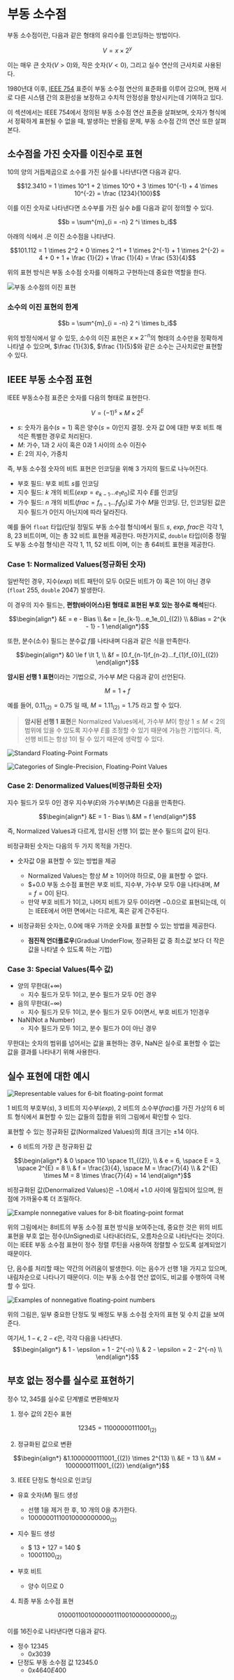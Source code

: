 # 부동 소수점

부동 소수점이란, 다음과 같은 형태의 유리수를 인코딩하는 방법이다.

$$V = x \times 2^{y}$$

이는 매우 큰 숫자($V > 0$)와, 작은 숫자($V < 0$), 그리고 실수 연산의 근사치로 사용된다.

1980년대 이후, [IEEE 754](https://ko.wikipedia.org/wiki/IEEE_754) 표준이 부동 소수점 연산의 표준화를 이루어 갔으며, 현재 서로 다른 시스템 간의 호환성을 보장하고 수치적 안정성을 향상시키는데 기여하고 있다.

이 섹션에서는 IEEE 754에서 정의된 부동 소수점 연산 표준을 살펴보며, 숫자가 형식에서 정확하게 표현될 수 없을 때, 발생하는 반올림 문제, 부동 소수점 간의 연산 또한 살펴본다.

## 소수점을 가진 숫자를 이진수로 표현

10의 양의 거듭제곱으로 소수를 가진 실수를 나타낸다면 다음과 같다.

$$12.3410 = 1 \times 10^1 + 2 \times 10^0 + 3 \times 10^{-1} + 4 \times 10^{-2} = \frac {1234}{100}$$

이를 이진 숫자로 나타낸다면 소수부를 가진 실수 $b$를 다음과 같이 정의할 수 있다.

$$b = \sum^{m}_{i = -n} 2 ^i \times b_i$$

아래의 식에서 $.$은 이진 소수점을 나타낸다.

$$101.112 = 1 \times 2^2 + 0 \times 2 ^1 + 1 \times 2^{-1} + 1 \times 2^{-2} = 4 + 0 + 1 + \frac {1}{2} + \frac {1}{4} = \frac {53}{4}$$

위의 표현 방식은 부동 소수점 숫자를 이해하고 구현하는데 중요한 역할을 한다.

![부동 소수점의 이진 표현](./static/figure%202-30.PNG)

### 소수의 이진 표현의 한계

$$b = \sum^{m}_{i = -n} 2 ^i \times b_i$$

위의 방정식에서 알 수 있듯, 소수의 이진 표현은 $x \times 2^{-n}$의 형태의 소수만을 정확하게 나타낼 수 있으며, $\frac {1}{3}$, $\frac {1}{5}$와 같은 소수는 근사치로만 표현할 수 있다.

## IEEE 부동 소수점 표현

IEEE 부동소수점 표준은 숫자를 다음의 형태로 표현한다.

$$V = (-1)^s \times M \times 2^E$$

- $s$: 숫자가 음수($s = 1$) 혹은 양수($s = 0$)인지 결정. 숫자 값 0에 대한 부호 비트 해석은 특별한 경우로 처리된다.
- $M$: 가수, $1$과 $2$ 사이 혹은 $0$과 $1$ 사이의 소수 이진수
- $E$: 2의 지수, 가중치

즉, 부동 소수점 숫자의 비트 표현은 인코딩을 위해 3 가지의 필드로 나누어진다.

- 부호 필드: 부호 비트 $s$를 인코딩
- 지수 필드: $k$ 개의 비트($exp = e_{k-1}...e_1e_0$)로 지수 $E$를 인코딩
- 가수 필드: $n$ 개의 비트($frac = f_{n-1}...f_1f_0$)로 가수 $M$을 인코딩. 단, 인코딩된 값은 지수 필드가 0인지 아닌지에 따라 달라진다.

예를 들어 `float` 타입(단일 정밀도 부동 소수점 형식)에서 필드 $s$, $exp$, $frac$은 각각 $1$, $8$, $23$ 비트이며, 이는 총 $32$ 비트 표현을 제공한다. 마찬가지로, `double` 타입(이중 정밀도 부동 소수점 형식)은 각각 $1$, $11$, $52$ 비트 이며, 이는 총 $64$비트 표현을 제공한다.

### Case 1: Normalized Values(정규화된 숫자)

일반적인 경우, 지수($exp$) 비트 패턴이 모두 0(모든 비트가 0) 혹은 1이 아닌 경우(`float` 255, `double` 2047) 발생한다. 

이 경우의 지수 필드는, **편향(바이어스)된 형태로 표현된 부호 있는 정수로 해석**된다.

$$\begin{align*} &E = e - Bias \\
&e = [e_{k-1}...e_1e_0]_{(2)} \\
&Bias = 2^{k - 1} - 1 
\end{align*}$$


또한, 분수(소수) 필드는 분수값 $f$를 나타내며 다음과 같은 식을 만족한다.

$$\begin{align*}
&0 \le f \lt 1, \\
&f = [0.f_{n-1}f_{n-2}...f_{1}f_{0}]_{(2)} 
\end{align*}$$

**암시된 선행 1 표현**이라는 기법으로, 가수부 $M$은 다음과 같이 선언된다.

$$M = 1 + f$$

예를 들어, $0.11_{(2)} = 0.75$ 일 때, $M = 1.11_{(2)} = 1.75$ 라고 할 수 있다.

> **암시된 선행 1 표현**은 Normalized Values에서, 가수부 $M$이 항상 $1 \le M \lt 2$의 범위에 있을 수 있도록 지수부 $E$를 조정할 수 있기 때문에 가능한 기법이다. 즉, 선행 비트는 항상 1이 될 수 있기 때문에 생략할 수 있다.


![Standard Floating-Point Formats](./static//figure%202-31.png)

![Categories of Single-Precision, Floating-Point Values](./static//figure%202-32.png)

### Case 2: Denormalized Values(비정규화된 숫자)

지수 필드가 모두 0인 경우 지수부($E$)와 가수부($M$)은 다음을 만족한다.

$$\begin{align*}
&E = 1 - Bias \\ 
&M = f 
\end{align*}$$

즉, Normalized Values과 다르게, 암시된 선행 1이 없는 분수 필드의 값이 된다.

비정규화된 숫자는 다음의 두 가지 목적을 가진다.

- 숫자값 0을 표현할 수 있는 방법을 제공
  - Normalized Values는 항상 $M \ge 1$이어야 하므로, 0을 표현할 수 없다.
  - $+0.0 부동 소수점 표현은 부호 비트, 지수부, 가수부 모두 0을 나타내며, $M = f = 0$이 된다.
  - 만약 부호 비트가 1이고, 나머지 비트가 모두 0이라면 $-0.0$으로 표현되는데, 이는 IEEE에서 어떤 면에서는 다르게, 혹은 같게 간주된다.

- 비정규화된 숫자는, 0.0에 매우 가까운 숫자를 표현할 수 있는 방법을 제공한다.
  - **점진적 언더플로우**(Gradual UnderFlow, 정규화된 값 중 최소값 보다 더 작은 값을 나타낼 수 있도록 하는 기법)

### Case 3: Special Values(특수 값)

- 양의 무한대($+\infty$)
  - 지수 필드가 모두 $1$이고, 분수 필드가 모두 $0$인 경우
- 음의 무한대($-\infty$)
  - 지수 필드가 모두 $1$이고, 분수 필드가 모두 $0$이면서, 부호 비트가 $1$인경우
- NaN(Not a Number)
  - 지수 필드가 모두 $1$이고, 분수 필드가 $0$이 아닌 경우

무한대는 숫자의 범위를 넘어서는 값을 표현하는 경우, NaN은 실수로 표현할 수 없는 값을 결과를 나타내기 위해 사용한다.

## 실수 표현에 대한 예시

![Representable values for 6-bit floating-point format](./static/figure%202-33.PNG)

$1$ 비트의 부호부($s$), $3$ 비트의 지수부($exp$), $2$ 비트의 소수부($frac$)를 가진 가상의 $6$ 비트 형식에서 표현할 수 있는 값들의 집합을 위의 그림에서 확인할 수 있다.

표현할 수 있는 정규화된 값(Normalized Values)의 최대 크기는 ${\pm{14}}$ 이다.

- $6$ 비트의 가장 큰 정규화된 값
  
$$\begin{align*}
& 0 \space 110 \space 11_{(2)}, \\
& e = 6, \space E = 3, \space 2^{E} = 8 \\
& f = \frac{3}{4}, \space M = \frac{7}{4} \\
& 2^{E} \times M = 8 \times \frac{7}{4} = 14
\end{align*}$$
 
비정규화된 값(Denormalized Values)은 $-1.0$에서 $+1.0$ 사이에 밀집되어 있으며, 원점에 가까울수록 더 조밀하다.

![Example nonnegative values for 8-bit floating-point format](./static/figure%202-34.PNG)


위의 그림에서는 8비트의 부동 소수점 표현 방식을 보여주는데, 중요한 것은 위의 비트 표현을 부호 없는 정수(UnSigned)로 나타내더라도, 오름차순으로 나타난다는 것이다. 이는 IEEE 부동 소수점 표현이 정수 정렬 루틴을 사용하여 정렬할 수 있도록 설계되었기 때문이다.

단, 음수를 처리할 때는 약간의 어려움이 발생한다. 이는 음수가 선행 1을 가지고 있으며, 내림차순으로 나타나기 때문이다. 이는 부동 소수점 연산 없이도, 비교를 수행하여 극복할 수 있다.

![Examples of nonnegative floating-point numbers](./static/figure%202-35.PNG)

위의 그림은, 일부 중요한 단정도 및 배정도 부동 소수점 숫자의 표현 및 수치 값을 보여준다.

여기서, $1 - \epsilon$, $2 - \epsilon$은, 각각 다음을 나타낸다.
$$\begin{align*}
& 1 - \epsilon = 1 - 2^{-n} \\
& 2 - \epsilon = 2 - 2^{-n} \\
\end{align*}$$

## 부호 없는 정수를 실수로 표현하기

정수 $12,345$를 실수로 단계별로 변환해보자

1. 정수 값의 2진수 표현

$$ 12345 = 11000000111001_{(2)} $$

2. 정규화된 값으로 변환

$$\begin{align*} 
&1.1000000111001_{(2)} \times 2^{13} \\
&E = 13 \\
&M = 1000000111001_{(2)}
\end{align*}$$

3. IEEE 단정도 형식으로 인코딩

- 유효 숫자($M$) 필드 생성
  - 선행 1을 제거 한 후, 10 개의 0을 추가한다.
  - $10000001110010000000000_{(2)}$

- 지수 필드 생성
  - $ 13 + 127 = 140 $
  - $10001100_{(2)}$

- 부호 비트
  - 양수 이므로 $0$

4. 최종 부동 소수점 표현

$$ 01000110010000001110010000000000_{(2)} $$

이를 16진수로 나타낸다면 다음과 같다.
- 정수 12345
  - $0x3039$
- 단정도 부동 소수점 값 12345.0
  - $0x4640E400$


